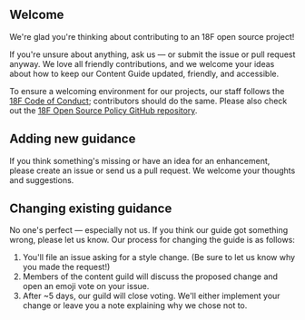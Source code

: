 ## Welcome
We're glad you're thinking about contributing to an 18F open source project! 

If you're unsure about anything, ask us — or submit the issue or pull request anyway. We love all friendly contributions, and we welcome your ideas about how to keep our Content Guide updated, friendly, and accessible.

To ensure a welcoming environment for our projects, our staff follows the [18F Code of Conduct](https://github.com/18F/code-of-conduct/blob/master/code-of-conduct.md); 
contributors should do the same. Please also check out the [18F Open Source Policy GitHub repository](https://github.com/18f/open-source-policy). 

## Adding new guidance
If you think something's missing or have an idea for an enhancement, please create an 
issue or send us a pull request. We welcome your thoughts and suggestions.

## Changing existing guidance
No one's perfect — especially not us. If you think our guide got something wrong, please let us know. 
Our process for changing the guide is as follows:

1. You'll file an issue asking for a style change. (Be sure to let us know why you made the request!)
1. Members of the content guild will discuss the proposed change and open an emoji vote on your issue. 
1. After ~5 days, our guild will close voting. We'll either implement your change or leave you a note explaining why we chose not to.
